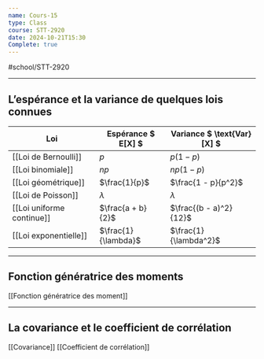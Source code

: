 ```yaml
---
name: Cours-15
type: Class
course: STT-2920
date: 2024-10-21T15:30
Complete: true
---
```

#school/STT-2920 
***

## L’espérance et la variance de quelques lois connues

| Loi              | Espérance $ E[X] $          | Variance $ \text{Var}[X] $       |
|------------------|------------------------------|------------------------------------|
| [[Loi de Bernoulli]]     | $p$                      | $p(1 - p)$                     |
| [[Loi binomiale]]  | $np$                     | $np(1 - p)$                    |
| [[Loi géométrique]]   | $\frac{1}{p}$            | $\frac{1 - p}{p^2}$           |
| [[Loi de Poisson]]       | $\lambda$                | $\lambda$                      |
| [[Loi uniforme continue]] | $\frac{a + b}{2}$        | $\frac{(b - a)^2}{12}$         |
| [[Loi exponentielle]] | $\frac{1}{\lambda}$      | $\frac{1}{\lambda^2}$          |

---

## Fonction génératrice des moments
[[Fonction génératrice des moment]]

---

## La covariance et le coefficient de corrélation
[[Covariance]]
[[Coefficient de corrélation]]
